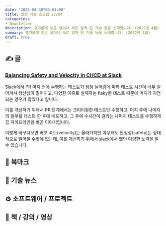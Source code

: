 ```yaml
---
date: "2022-04-30T00:01:00"
title: 월간 기술 스크랩 22/04
categories:
- Newsletter
description: 흥미롭게 읽은 글이나 새로 알게 된 기술 등을 소개합니다. (2022년 4월)
summary: 흥미롭게 읽은 글이나 새로 알게 된 기술 등을 소개합니다. (2022년 4월)
draft: true
---
```


## ✍️ 글

### [Balancing Safety and Velocity in CI/CD at Slack](https://slack.engineering/balancing-safety-and-velocity-in-ci-cd-at-slack/)

Slack에서 PR 머지 전에 수행하는 테스트가 점점 늘어감에 따라 테스트 시간이 너무 길어져서 생산성이 떨어지고,
다양한 이유로 실패하는 flaky한 테스트 때문에 머지가 지연되는 경우가 많았다고 합니다.

이를 개선하기 위해서 PR 단계에서는 크리티컬한 테스트만 수행하고, 머지 후에 나머지의 일부를 테스트 한 후에 배포하고,
그 후에 수시간이 걸리는 나머지 테스트를 수행하게끔 파이프라인을 바꾼 이야기입니다.

이렇게 바꾸다보면 배포 속도(velocity)는 올라가지만 아무래도 안정성(safety)는 상대적으로 떨어질 수밖에 없는데,
이를 개선하기 위해서 slack에서 했던 다양한 노력을 알 수 있습니다.

## 📌 북마크

## 📰 기술 뉴스

## ⚙️ 소프트웨어 / 프로젝트

## 📙 책 / 강의 / 영상
